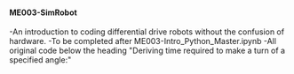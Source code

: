 #### ME003-SimRobot 
-An introduction to coding differential drive robots without the confusion of hardware. 
-To be completed after ME003-Intro_Python_Master.ipynb
-All original code below the heading "Deriving time required to make a turn of a specified angle:"

